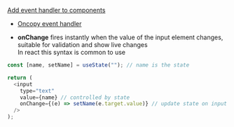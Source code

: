 [Add event handler to components](https://youtu.be/M9O5AjEFzKw?si=WWcEM1xtZzxss_rL&t=6217)
   - [Oncopy event handler](https://youtu.be/M9O5AjEFzKw?si=O7UX6anjnOkw8Rj3&t=6301)

- **onChange** fires instantly when the value of the input element changes, suitable for validation and show live changes\
In react this syntax is common to use 

```js
const [name, setName] = useState(""); // name is the state

return (
  <input
    type="text"
    value={name} // controlled by state
    onChange={(e) => setName(e.target.value)} // update state on input
  />
);
```